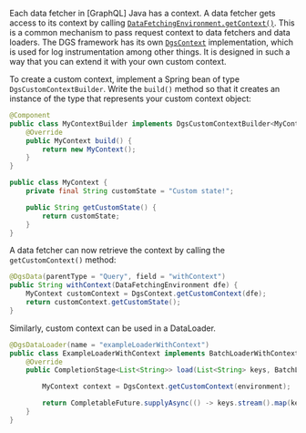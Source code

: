 
Each data fetcher in [GraphQL] Java has a context.
A data fetcher gets access to its context by calling [`DataFetchingEnvironment.getContext()`](https://javadoc.io/doc/com.graphql-java/graphql-java/12.0/graphql/schema/DataFetchingEnvironment.html#getContext--).
This is a common mechanism to pass request context to data fetchers and data loaders.
The DGS framework has its own [`DgsContext`](https://github.com/Netflix/dgs-framework/blob/master/graphql-dgs/src/main/kotlin/com/netflix/graphql/dgs/context/DgsContext.kt) implementation, which is used<!-- http://go/pv --> for log instrumentation among other things.
It is designed<!-- http://go/pv --> in such a way that you can extend it with your own custom context.

To create a custom context, implement a Spring bean of type `DgsCustomContextBuilder`.
Write the `build()` method so that it creates an instance of the type that represents your custom context object:

```java
@Component
public class MyContextBuilder implements DgsCustomContextBuilder<MyContext> {
    @Override
    public MyContext build() {
        return new MyContext();
    }
}

public class MyContext {
    private final String customState = "Custom state!";

    public String getCustomState() {
        return customState;
    }
}
```

A data fetcher can now retrieve the context by calling the `getCustomContext()` method:

```java
@DgsData(parentType = "Query", field = "withContext")
public String withContext(DataFetchingEnvironment dfe) {
    MyContext customContext = DgsContext.getCustomContext(dfe);
    return customContext.getCustomState();
}
```

Similarly, custom context can be used in a DataLoader.

```java
@DgsDataLoader(name = "exampleLoaderWithContext")
public class ExampleLoaderWithContext implements BatchLoaderWithContext<String, String> {
    @Override
    public CompletionStage<List<String>> load(List<String> keys, BatchLoaderEnvironment environment) {

        MyContext context = DgsContext.getCustomContext(environment);

        return CompletableFuture.supplyAsync(() -> keys.stream().map(key -> context.getCustomState() + " " + key).collect(Collectors.toList()));
    }
}
```


